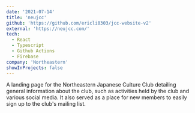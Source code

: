 ```yaml
---
date: '2021-07-14'
title: 'neujcc'
github: 'https://github.com/ericli0303/jcc-website-v2'
external: 'https://neujcc.com/'
tech:
  - React
  - Typescript
  - Github Actions
  - Firebase
company: 'Northeastern'
showInProjects: false
---
```


A landing page for the Northeastern Japanese Culture Club detailing general information about the club, such as activities held by the club and various social media. It also served as a place for new members to easily sign up to the club's mailing list.
